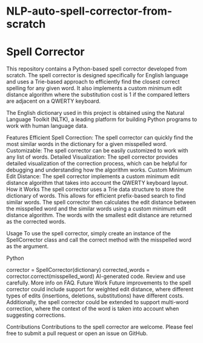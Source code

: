 # NLP-auto-spell-corrector-from-scratch
# Spell Corrector
This repository contains a Python-based spell corrector developed from scratch. The spell corrector is designed specifically for English language and uses a Trie-based approach to efficiently find the closest correct spelling for any given word. It also implements a custom minimum edit distance algorithm where the substitution cost is 1 if the compared letters are adjacent on a QWERTY keyboard.

The English dictionary used in this project is obtained using the Natural Language Toolkit (NLTK), a leading platform for building Python programs to work with human language data.

Features
Efficient Spell Correction: The spell corrector can quickly find the most similar words in the dictionary for a given misspelled word.
Customizable: The spell corrector can be easily customized to work with any list of words.
Detailed Visualization: The spell corrector provides detailed visualization of the correction process, which can be helpful for debugging and understanding how the algorithm works.
Custom Minimum Edit Distance: The spell corrector implements a custom minimum edit distance algorithm that takes into account the QWERTY keyboard layout.
How it Works
The spell corrector uses a Trie data structure to store the dictionary of words. This allows for efficient prefix-based search to find similar words. The spell corrector then calculates the edit distance between the misspelled word and the similar words using a custom minimum edit distance algorithm. The words with the smallest edit distance are returned as the corrected words.

Usage
To use the spell corrector, simply create an instance of the SpellCorrector class and call the correct method with the misspelled word as the argument.

Python

corrector = SpellCorrector(dictionary)
corrected_words = corrector.correct(misspelled_word)
AI-generated code. Review and use carefully. More info on FAQ.
Future Work
Future improvements to the spell corrector could include support for weighted edit distance, where different types of edits (insertions, deletions, substitutions) have different costs. Additionally, the spell corrector could be extended to support multi-word correction, where the context of the word is taken into account when suggesting corrections.

Contributions
Contributions to the spell corrector are welcome. Please feel free to submit a pull request or open an issue on GitHub.
